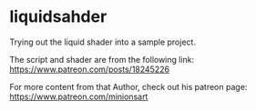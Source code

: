# liquidsahder
Trying out the liquid shader into a sample project.

The script and shader are from the following link:
https://www.patreon.com/posts/18245226

For more content from that Author, check out his patreon page: https://www.patreon.com/minionsart
